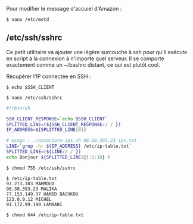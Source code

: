Pour modifier le message d'accuiel d'Amazon :
```console
$ nano /etc/motd
```

## /etc/ssh/sshrc
Ce petit utilitaire va ajouter une légère surcouche à ssh pour qu'il exécute en script à la connexion à n'importe quel serveur. Il se comporte exactement comme un ~/bashrc distant, ce qui est plutôt cool.

Récupérer l'IP connectée en SSH :
```console
$ echo $SSH_CLIENT
```

```console
$ nano /etc/ssh/sshrc
```

```bash
#!/bin/sh

SSH_CLIENT_RESPONSE=`echo $SSH_CLIENT`
SPLITTED_LINE=(${SSH_CLIENT_RESPONSE// / })
IP_ADDRESS=${SPLITTED_LINE[0]}

# Usage : ./associate-ips.sh 98.38.393.23 ips.txt
LINE=`grep -hr ${IP_ADDRESS} /etc/ip-table.txt`
SPLITTED_LINE=(${LINE// / })
echo Bonjour ${SPLITTED_LINE[@]:1:10} !
```

```console
$ chmod 755 /etc/ssh/sshrc
```

```console
$ /etc/ip-table.txt
97.273.383 MAHMOUD
98.38.393.23 MALIKA
77.153.149.37 HAMID BACHKOU
123.0.9.12 MICHEL
91.172.99.190 LAMRANI
```

```console
$ chmod 644 /etc/ip-table.txt
```

